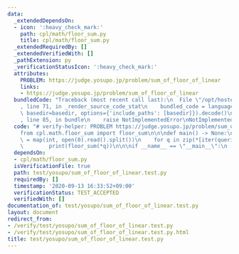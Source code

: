 ```yaml
---
data:
  _extendedDependsOn:
  - icon: ':heavy_check_mark:'
    path: cpl/math/floor_sum.py
    title: cpl/math/floor_sum.py
  _extendedRequiredBy: []
  _extendedVerifiedWith: []
  _pathExtension: py
  _verificationStatusIcon: ':heavy_check_mark:'
  attributes:
    PROBLEM: https://judge.yosupo.jp/problem/sum_of_floor_of_linear
    links:
    - https://judge.yosupo.jp/problem/sum_of_floor_of_linear
  bundledCode: "Traceback (most recent call last):\n  File \"/opt/hostedtoolcache/Python/3.9.1/x64/lib/python3.9/site-packages/onlinejudge_verify/documentation/build.py\"\
    , line 71, in _render_source_code_stat\n    bundled_code = language.bundle(stat.path,\
    \ basedir=basedir, options={'include_paths': [basedir]}).decode()\n  File \"/opt/hostedtoolcache/Python/3.9.1/x64/lib/python3.9/site-packages/onlinejudge_verify/languages/python.py\"\
    , line 85, in bundle\n    raise NotImplementedError\nNotImplementedError\n"
  code: "# verify-helper: PROBLEM https://judge.yosupo.jp/problem/sum_of_floor_of_linear\n\
    from cpl.math.floor_sum import floor_sum\n\n\ndef main() -> None:\n    _, *queries\
    \ = map(int, open(0).read().split())\n    for q in zip(*[iter(queries)] * 4):\n\
    \        print(floor_sum(*q))\n\n\nif __name__ == \"__main__\":\n    main()\n"
  dependsOn:
  - cpl/math/floor_sum.py
  isVerificationFile: true
  path: test/yosupo/sum_of_floor_of_linear.test.py
  requiredBy: []
  timestamp: '2020-09-13 16:33:52+09:00'
  verificationStatus: TEST_ACCEPTED
  verifiedWith: []
documentation_of: test/yosupo/sum_of_floor_of_linear.test.py
layout: document
redirect_from:
- /verify/test/yosupo/sum_of_floor_of_linear.test.py
- /verify/test/yosupo/sum_of_floor_of_linear.test.py.html
title: test/yosupo/sum_of_floor_of_linear.test.py
---
```

